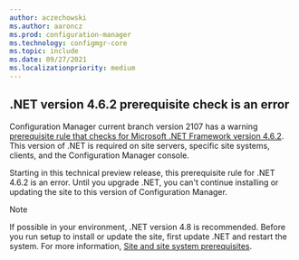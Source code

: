 ```yaml
---
author: aczechowski
ms.author: aaroncz
ms.prod: configuration-manager
ms.technology: configmgr-core
ms.topic: include
ms.date: 09/27/2021
ms.localizationpriority: medium
---
```


## <a name="bkmk_dotnetprereq"></a> .NET version 4.6.2 prerequisite check is an error

<!--10644702-->

Configuration Manager current branch version 2107 has a warning [prerequisite rule that checks for Microsoft .NET Framework version 4.6.2](../../../../servers/deploy/install/list-of-prerequisite-checks.md#required-version-of-microsoft-net-framework-warning). This version of .NET is required on site servers, specific site systems, clients, and the Configuration Manager console.

Starting in this technical preview release, this prerequisite rule for .NET 4.6.2 is an error. Until you upgrade .NET, you can't continue installing or updating the site to this version of Configuration Manager.

> [!NOTE]
> If possible in your environment, .NET version 4.8 is recommended. Before you run setup to install or update the site, first update .NET and restart the system. For more information, [Site and site system prerequisites](../../../../plan-design/configs/site-and-site-system-prerequisites.md#net-version-requirements).
